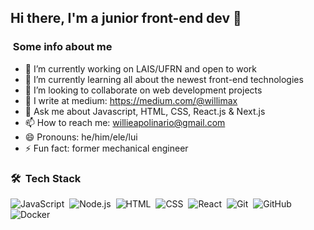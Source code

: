 ## Hi there, I'm a junior front-end dev 👋


<!-- **willimax/willimax** is a ✨ _special_ ✨ repository because its `README.md` (this file) appears on your GitHub profile. -->

### &nbsp;Some info about me

- 🔭 I’m currently working on LAIS/UFRN and open to work
- 🌱 I’m currently learning all about the newest front-end technologies
- 👯 I’m looking to collaborate on web development projects
- 📝 I write at medium: https://medium.com/@willimax
- 💬 Ask me about Javascript, HTML, CSS, React.js & Next.js
- 📫 How to reach me: willieapolinario@gmail.com
- 😄 Pronouns: he/him/ele/lui
- ⚡ Fun fact: former mechanical engineer

### 🛠 &nbsp;Tech Stack

![JavaScript](https://img.shields.io/badge/-JavaScript-05122A?style=flat&logo=javascript)&nbsp;
![Node.js](https://img.shields.io/badge/-Node.js-05122A?style=flat&logo=node.js)&nbsp;
![HTML](https://img.shields.io/badge/-HTML-05122A?style=flat&logo=HTML5)&nbsp;
![CSS](https://img.shields.io/badge/-CSS-05122A?style=flat&logo=CSS3&logoColor=1572B6)&nbsp;
![React](https://img.shields.io/badge/-React-05122A?style=flat&logo=react)&nbsp;
![Git](https://img.shields.io/badge/-Git-05122A?style=flat&logo=git)&nbsp;
![GitHub](https://img.shields.io/badge/-GitHub-05122A?style=flat&logo=github)&nbsp;
![Docker](https://img.shields.io/badge/-Docker-05122A?style=flat&logo=docker)&nbsp;

